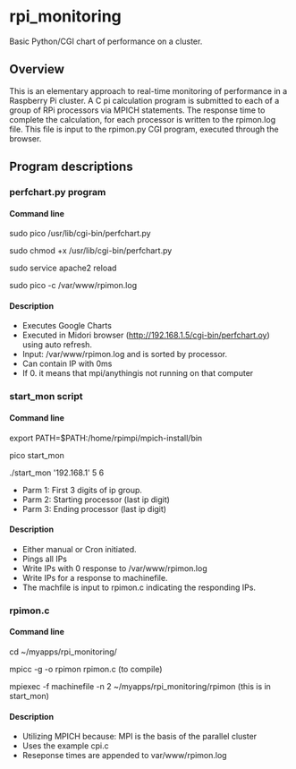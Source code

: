 rpi_monitoring
==============

Basic Python/CGI chart of performance on a cluster.

## Overview
This is an elementary approach to real-time monitoring of performance in a Raspberry Pi cluster. A C pi calculation program is submitted to each of a group of RPi processors via MPICH statements. The response time to complete the calculation, for each processor is written to the rpimon.log file. This file is input to the rpimon.py CGI 
program, executed through the browser.

## Program descriptions
### perfchart.py program
#### Command line
sudo pico /usr/lib/cgi-bin/perfchart.py

sudo chmod +x /usr/lib/cgi-bin/perfchart.py

sudo service apache2 reload

sudo pico -c  /var/www/rpimon.log
#### Description
* Executes Google Charts
* Executed in Midori browser (http://192.168.1.5/cgi-bin/perfchart.oy) using auto refresh.
* Input: /var/www/rpimon.log and is sorted by processor.
* Can contain IP with 0ms
* If 0. it means that mpi/anythingis not running on that computer

### start_mon script
#### Command line
export PATH=$PATH:/home/rpimpi/mpich-install/bin

pico start_mon

./start_mon '192.168.1' 5 6

* Parm 1: First 3 digits of ip group.
* Parm 2: Starting processor (last ip digit)
* Parm 3: Ending processor (last ip digit)

#### Description

* Either manual or Cron initiated.
* Pings all IPs 
* Write  IPs with 0 response to  /var/www/rpimon.log
* Write IPs for a response to machinefile. 
* The machfile is input to rpimon.c indicating the responding IPs.

### rpimon.c
#### Command line  
cd ~/myapps/rpi_monitoring/

mpicc -g -o rpimon rpimon.c  (to compile)

mpiexec -f machinefile -n 2 ~/myapps/rpi_monitoring/rpimon (this is in start_mon)

#### Description
* Utilizing MPICH because: MPI is the basis of the parallel cluster
* Uses the example cpi.c 
* Reseponse times are appended to var/www/rpimon.log
